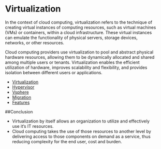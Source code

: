 # Virtualization

In the context of cloud computing, virtualization refers to the technique of creating virtual instances of computing resources, such as virtual machines (VMs) or containers, within a cloud infrastructure. These virtual instances can emulate the functionality of physical servers, storage devices, networks, or other resources.

Cloud computing providers use virtualization to pool and abstract physical hardware resources, allowing them to be dynamically allocated and shared among multiple users or tenants. Virtualization enables the efficient utilization of hardware, improves scalability and flexibility, and provides isolation between different users or applications.
- [Virtualization](https://github.com/vaibhavpandarkar4040/Virtualization/blob/main/Virtualization.md)
- [Hypervisor](https://github.com/vaibhavpandarkar4040/Virtualization/blob/main/Hypervisor.md)
- [Vsphere](https://github.com/vaibhavpandarkar4040/Virtualization/blob/main/Vsphere.md)
- [Migration](https://github.com/vaibhavpandarkar4040/Virtualization/blob/main/Migration.md)
- [Features](https://github.com/vaibhavpandarkar4040/Virtualization/blob/main/Features.md)

 ##Conclusion
- 	Virtualization by itself allows an organization to utilize and effectively use it‘s IT resources.
- 	Cloud computing takes the use of those resources to another level by delivering access to those components on demand as a service, thus reducing complexity for the end user, cost and burden.

